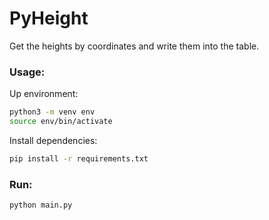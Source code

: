 # PyHeight

Get the heights by coordinates and write them into the table.

### Usage:

Up environment:

```bash
python3 -m venv env
source env/bin/activate
```
Install dependencies:
```bash
pip install -r requirements.txt
```

### Run:


```bash
python main.py
```

<!--
```bash
``` -->